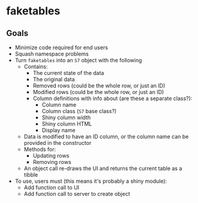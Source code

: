 
# faketables

<!-- badges: start -->
<!-- badges: end -->

## Goals

- Minimize code required for end users
- Squash namespace problems
- Turn `faketables` into an `S7` object with the following
  - Contains:
    - The current state of the data
    - The original data
    - Removed rows (could be the whole row, or just an ID)
    - Modified rows (could be the whole row, or just an ID)
    - Column definitions with info about (are these a separate class?):
      - Column name
      - Column class (`S7` base class?)
      - Shiny column width
      - Shiny column HTML
      - Display name
  - Data is modified to have an ID column, or the column name can be provided in the constructor
  - Methods for:
    - Updating rows
    - Removing rows
  - An object call re-draws the UI and returns the current table as a tibble
- To use, users must (this means it's probably a shiny module):
  - Add function call to UI
  - Add function call to server to create object
